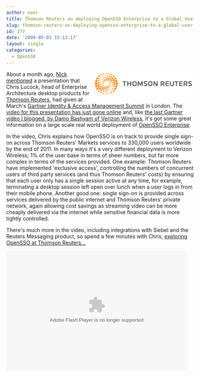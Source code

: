 ```yaml
---
author: user
title: Thomson Reuters on deploying OpenSSO Enterprise to a Global User Base
slug: thomson-reuters-on-deploying-opensso-enterprise-to-a-global-user-base
id: 277
date: '2009-05-01 15:13:17'
layout: single
categories:
  - OpenSSO
---
```


<span style="margin: 5px; float: right;">[![](images/tr-logo.jpg)](http://channelsun.sun.com/video/identity+management+at+verizon+wireless/10633172001)</span>

About a month ago, [Nick](http://blogs.sun.com/nickwooler/) [mentioned](http://blogs.sun.com/nickwooler/entry/opends_open_source_identity_architecture) a presentation that Chris Lucock, head of Enterprise Architecture desktop products for [Thomson Reuters](http://thomsonreuters.com/), had given at March's [Gartner Identity & Access Management Summit](http://www.gartner.com/it/page.jsp?id=749726) in London. The [video for this presentation has just gone online](http://channelsun.sun.com/video/programs/idm+buzz+tv/1631239600) and, like [the last Gartner video I blogged, by Damo Bashyam of Verizon Wireless](verizon-wireless-on-improving-security-and-user-experience-with-sun-access-manager), it's got some great information on a large scale real world deployment of [OpenSSO Enterprise](http://www.sun.com/software/products/opensso_enterprise/index.xml).

In the video, Chris explains how OpenSSO is on track to provide single sign-on across Thomson Reuters' Markets services to 330,000 users worldwide by the end of 2011\. In many ways it's a very different deployment to Verizon Wireless; 1% of the user base in terms of sheer numbers, but far more complex in terms of the services provided. One example: Thomson Reuters have implemented 'exclusive access', controlling the numbers of concurrent users of third party services (and thus Thomson Reuters' costs) by ensuring that each user only has a single session active at any time, for example, terminating a desktop session left open over lunch when a user logs in from their mobile phone. Another good one: single sign-on is provided across services delivered by the public internet and Thomson Reuters' private network, again allowing cost savings as streaming video can be more cheaply delivered via the internet while sensitive financial data is more tightly controlled.

There's much more in the video, including integrations with Siebel and the Reuters Messaging product, so spend a few minutes with Chris, [exploring OpenSSO at Thomson Reuters...](http://channelsun.sun.com/video/identity+management+at+verizon+wireless/10633172001)

<object id="flashObj" width="486" height="322" classid="clsid:D27CDB6E-AE6D-11cf-96B8-444553540000" codebase="http://download.macromedia.com/pub/shockwave/cabs/flash/swflash.cab#version=9,0,47,0"><param name="movie" value="http://c.brightcove.com/services/viewer/federated_f9/1640183659?isVid=1&amp;publisherID=1460825906"><param name="bgcolor" value="#FFFFFF"><param name="flashVars" value="videoId=20384015001&amp;playerID=1640183659&amp;domain=embed&amp;"><param name="base" value="http://admin.brightcove.com"><param name="seamlesstabbing" value="false"><param name="allowFullScreen" value="true"><param name="swLiveConnect" value="true"><param name="allowScriptAccess" value="always"><embed src="http://c.brightcove.com/services/viewer/federated_f9/1640183659?isVid=1&amp;publisherID=1460825906" bgcolor="#FFFFFF" flashvars="videoId=20384015001&amp;playerID=1640183659&amp;domain=embed&amp;" base="http://admin.brightcove.com" name="flashObj" width="486" height="322" seamlesstabbing="false" type="application/x-shockwave-flash" allowfullscreen="true" swliveconnect="true" allowscriptaccess="always" pluginspage="http://www.macromedia.com/shockwave/download/index.cgi?P1_Prod_Version=ShockwaveFlash"></object>
